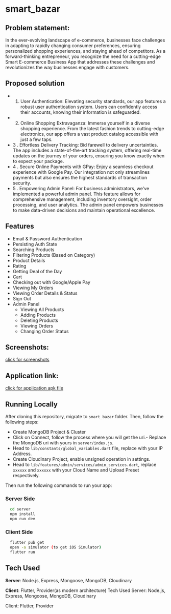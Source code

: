 # smart_bazar

## Problem statement:
In the ever-evolving landscape of e-commerce, businesses face challenges in adapting to rapidly changing consumer preferences, ensuring personalized shopping experiences, and staying ahead of competitors. As a forward-thinking entrepreneur, you recognize the need for a cutting-edge Smart E-commerce Business App that addresses these challenges and revolutionizes the way businesses engage with customers.

## Proposed solution
- 1. User Authentication:
Elevating security standards, our app features a robust user authentication system. Users can confidently access their accounts, knowing their information is safeguarded.
- 2. Online Shopping Extravaganza:
Immerse yourself in a diverse shopping experience. From the latest fashion trends to cutting-edge electronics, our app offers a vast product catalog accessible with just a few taps.
- 3 . Effortless Delivery Tracking:
Bid farewell to delivery uncertainties. The app includes a state-of-the-art tracking system, offering real-time updates on the journey of your orders, ensuring you know exactly when to expect your package.
- 4 . Secure Online Payments with GPay:
Enjoy a seamless checkout experience with Google Pay. Our integration not only streamlines payments but also ensures the highest standards of transaction security.
- 5 . Empowering Admin Panel:
For business administrators, we've implemented a powerful admin panel. This feature allows for comprehensive management, including inventory oversight, order processing, and user analytics. The admin panel empowers businesses to make data-driven decisions and maintain operational excellence.

## Features
- Email & Password Authentication
- Persisting Auth State
- Searching Products
- Filtering Products (Based on Category)
- Product Details
- Rating
- Getting Deal of the Day
- Cart
- Checking out with Google/Apple Pay
- Viewing My Orders
- Viewing Order Details & Status
- Sign Out
- Admin Panel
    - Viewing All Products
    - Adding Products
    - Deleting Products
    - Viewing Orders
    - Changing Order Status

## Screenshots:
[click for screenshots](https://drive.google.com/drive/folders/1nVVZXwyh3r89mhLSesX4pxipC1KSQ-q1?usp=drive_link)

## Application link:
[click for application apk file](https://drive.google.com/drive/folders/13nx-18zfttY0OvdCS-6yPsMi-Ky6quga?usp=drive_link)

## Running Locally
After cloning this repository, migrate to ```smart_bazar``` folder. Then, follow the following steps:
- Create MongoDB Project & Cluster
- Click on Connect, follow the process where you will get the uri.- Replace the MongoDB uri with yours in ```server/index.js```.
- Head to ```lib/constants/global_variables.dart``` file, replace <yourip> with your IP Address. 
- Create Cloudinary Project, enable unsigned operation in settings.
- Head to ```lib/features/admin/services/admin_services.dart```, replace ```xxxxxx``` and ```xxxxxx``` with your Cloud Name and Upload Preset respectively.

Then run the following commands to run your app:

### Server Side
```bash
  cd server
  npm install
  npm run dev 
```

### Client Side
```bash
  flutter pub get
  open -a simulator (to get iOS Simulator)
  flutter run
```

## Tech Used
**Server**: Node.js, Express, Mongoose, MongoDB, Cloudinary

**Client**: Flutter, Provider(as modern architecture)
Tech Used
Server: Node.js, Express, Mongoose, MongoDB, Cloudinary

Client: Flutter, Provider


